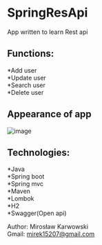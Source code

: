 # SpringResApi</br>
App written to learn Rest api </br>

## Functions:</br>
*Add user </br>
*Update user </br>
*Search user</br>
*Delete user</br>

## Appearance of app
![image](https://user-images.githubusercontent.com/62155678/164276593-5901cbe8-e1b8-4da1-aa15-a8dcff5fadfc.png)


## Technologies:
*Java</br>
*Spring boot</br>
*Spring mvc</br>
*Maven</br>
*Lombok</br>
*H2</br>
*Swagger(Open api)


Author: Mirosław Karwowski</br>
Gmail: mirek15207@gmail.com</br>
